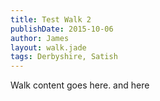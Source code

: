 ```yaml
---
title: Test Walk 2
publishDate: 2015-10-06
author: James
layout: walk.jade
tags: Derbyshire, Satish
---
```

Walk content goes here. and here
